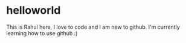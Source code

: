 # helloworld
This is Rahul here, I love to code and I am new to github.
I'm currently learning how to use github :)
